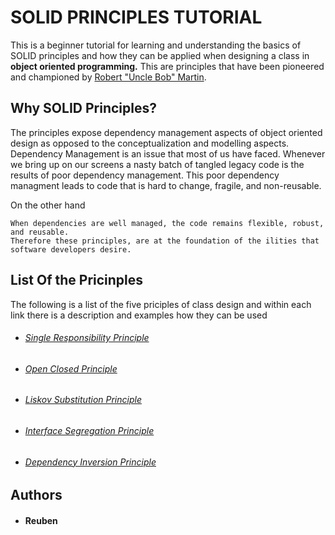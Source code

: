 # SOLID PRINCIPLES TUTORIAL
This is a beginner tutorial for learning and understanding the basics of SOLID principles and how they can be applied when designing a class in **object oriented programming.**
This are principles that have been pioneered and championed by [Robert "Uncle Bob" Martin](https://en.wikipedia.org/wiki/Robert_C._Martin). 

## Why SOLID Principles?

The principles expose dependency management aspects of object oriented design as opposed to the conceptualization and modelling aspects. 
Dependency Management is an issue that most of us have faced. 
Whenever we bring up on our screens a nasty batch of tangled legacy code is the results of poor dependency management.
This poor dependency managment leads to code that is hard to change, fragile, and non-reusable.


On the other hand
``` 
When dependencies are well managed, the code remains flexible, robust, and reusable. 
Therefore these principles, are at the foundation of the ilities that software developers desire.
```

## List Of the Pricinples
The following is a list of the five priciples of class design and within each link there is a description and examples how they can be used

- ###### [Single Responsibility Principle](documentation/srp)

- ###### [Open Closed Principle](documentation/ocp)

- ###### [Liskov Substitution Principle](documentation/lsp)

- ###### [Interface Segregation Principle](documentation/isp)

- ###### [Dependency Inversion Principle](documentation/dip)


## Authors
- #### Reuben
